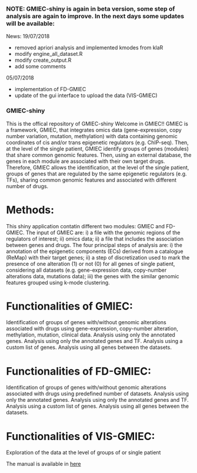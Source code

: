### NOTE: GMIEC-shiny is again in beta version, some step of analysis are again to improve. In the next days some updates will be available:

News:
19/07/2018

- removed apriori analysis and implemented kmodes from klaR 
- modify engine_all_dataset.R  
- modify create_output.R 
- add some comments 

05/07/2018

- implementation of FD-GMIEC
- update of the gui interface to upload the data (VIS-GMIEC)

### GMIEC-shiny
This is the offical repository of GMIEC-shiny
Welcome in GMIEC!! GMIEC is a framework, GMIEC, that integrates omics data (gene-expression, copy number variation, mutation, methylation) with data containing genomic coordinates of cis and/or trans epigenetic regulators (e.g. ChIP-seq). Then, at the level of the single patient, GMIEC identify groups of genes (modules) that share common genomic features. Then, using an external database, the genes in each module are associated with their own target drugs. Therefore, GMIEC allows the identification, at the level of the single patient, groups of genes that are regulated by the same epigenetic regulators (e.g. TFs), sharing common genomic features and associated with different number of drugs.

# Methods:
This shiny application contatin different two modules: GMIEC and FD-GMIEC. The input of GMIEC are: i) a file with the genomic regions of the regulators of interest; ii) omics data; ii) a file that includes the association between genes and drugs. The four principal steps of analysis are: i) the annotation of the epigenetic components (ECs) derived from a catalogue (ReMap) with their target genes; ii) a step of discretization used to mark the presence of one alteration (1) or not (0) for all genes of single patient, considering all datasets (e.g. gene-expression data, copy-number alterations data, mutations data); iii) the genes with the similar genomic features grouped using k-mode clustering.

# Functionalities of GMIEC:

Identification of groups of genes with/without genomic alterations associated with drugs using gene-expression, copy-number alteration, methylation, mutation, clinical data.
Analysis using only the annotated genes.
Analysis using only the annotated genes and TF.
Analysis using a custom list of genes.
Analysis using all genes between the datasets.

# Functionalities of FD-GMIEC:
Identification of groups of genes with/without genomic alterations associated with drugs using predefined number of datasets.
Analysis using only the annotated genes.
Analysis using only the annotated genes and TF.
Analysis using a custom list of genes.
Analysis using all genes between the datasets.

# Functionalities of VIS-GMIEC:
Exploration of the data at the level of groups of or single patient


The manual is available in [here](https://cdn.rawgit.com/guidmt/GMIEC-shiny/cf5fffbd/GMIEC_www/manual.html)
